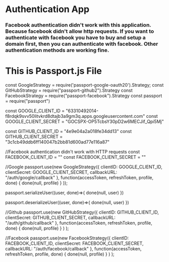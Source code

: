 # Authentication App

<h3>Facebook authentication didn't work with this application. Because facebook didn't allow http requests. If you want to authenticate with facebook you have to buy and setup a domain first, then you can authenticate with facebook. Other authentication methods are working fine.</h3>



<h1> This is Passport.js File </h1>

const GoogleStrategy = require('passport-google-oauth20').Strategy;
const GitHubStrategy = require("passport-github2").Strategy
const FacebookStrategy = require("passport-facebook").Strategy
const passport = require("passport")


const GOOGLE_CLIENT_ID = "63310492014-f8rdqk9svv50litvkrd8dtajb3a9gm3q.apps.googleusercontent.com"
const GOOGLE_CLIENT_SECRET = "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"

const GITHUB_CLIENT_ID = "4e9e04a2a018fe34dd13"
const GITHUB_CLIENT_SECRET = "3c1cb49ddb6ff140047b2bb81d600ad77e116a87"

//Facebook authentication didn't work with HTTP requests
const FACEBOOK_CLIENT_ID = ""
const FACEBOOK_CLIENT_SECRET = ""


//Google
passport.use(new GoogleStrategy({
    clientID: GOOGLE_CLIENT_ID,
    clientSecret: GOOGLE_CLIENT_SECRET,
    callbackURL: "/auth/google/callback"
},
    function(accessToken, refreshToken, profile, done) {
        done(null, profile)
    }
));

passport.serializeUser((user, done)=>{
    done(null, user)
})

passport.deserializeUser((user, done)=>{
    done(null, user)
})


//Github
passport.use(new GitHubStrategy({
    clientID: GITHUB_CLIENT_ID,
    clientSecret: GITHUB_CLIENT_SECRET,
    callbackURL: "/auth/github/callback"
},
    function(accessToken, refreshToken, profile, done) {
            done(null, profile)
        }
    )
);


//Facebook
passport.use(new FacebookStrategy({
    clientID: FACEBOOK_CLIENT_ID,
    clientSecret: FACEBOOK_CLIENT_SECRET,
    callbackURL: "/auth/facebook/callback"
},
    function(accessToken, refreshToken, profile, done) {
            done(null, profile)
        }
    )
);
